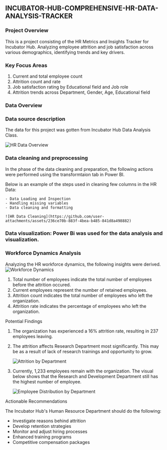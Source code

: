 ## INCUBATOR-HUB-COMPREHENSIVE-HR-DATA-ANALYSIS-TRACKER

### Project Overview
This is a project consisting of the HR Metrics and Insights Tracker for Incubator Hub. Analyzing employee attrition and job satisfaction across various demographics, identifying trends and key drivers.

### Key Focus Areas
1. Current and total employee count
2. Attrition count and rate
3. Job satisfaction rating by Educational field and Job role
4. Attrition trends across Department, Gender, Age, Educational field

### Data Overview
### Data source description
   
The data for this project was gotten from Incubator Hub Data Analysis Class.

![HR Data Overview](https://github.com/user-attachments/assets/ddc96d6d-ee01-4650-a2f8-fa5074bbead9)    

### Data cleaning and preprocessing
   
   In the phase of the data cleaning and preparation, the following actions were performed using the transformtaion tab in Power BI.
   
   Below is an example of the steps used in cleaning few columns in the HR Data:
   
    - Data Loading and Inspection
    - Handling missing variables
    - Data cleaning and formatting
    
    ![HR Data Cleaning](https://github.com/user-attachments/assets/236ce70b-883f-4bea-b485-841d8a498882)

### Data visualization: Power Bi was used for the data analysis and visualization.

### Workforce Dynamics Analysis
Analyzing the HR workforce dynamics, the following insights were derived.
   ![Workforce Dynamics](https://github.com/user-attachments/assets/89519b06-1b5f-48e6-93c1-62d2d76d07b3)

1. Total number of employees indicate the total number of employees before the attrition occured.
2. Current employees represent the number of retained employees.
3. Attrition count indicates the total number of employees who left the organization.
4. Attrition rate indicates the percentage of employees who left the organization.

Potential Findings
1. The organization has experienced a 16% attrition rate, resulting in 237 employees leaving.
2. The attrition affects Research Department most significantly. This may be as a result of lack of research trainings and opportunity to grow.
   
   ![Attrition by Department](https://github.com/user-attachments/assets/4419b8ac-a415-460a-a5b8-4dd407dbeea6)
  
3. Currently, 1,233 employees remain with the organization. The visual below shows that the Research and Development Department still has the highest number of employee.
   
   ![Employee Distribution by Department](https://github.com/user-attachments/assets/b4c7bb1e-9881-43a8-aea9-6ba57b032cd5)

Actionable Recommendations

The Incubator Hub's Human Resource Department should do the following:
   - Investigate reasons behind attrition
   - Develop retention strategies
   - Monitor and adjust hiring processes
   - Enhanced training programs
   - Competitive compensation packages
